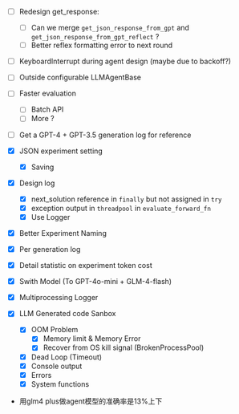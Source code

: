 - [ ] Redesign get_response:
  - [ ] Can we merge `get_json_response_from_gpt` and `get_json_response_from_gpt_reflect` ?
  - [ ] Better reflex formatting error to next round
- [ ] KeyboardInterrupt during agent design (maybe due to backoff?)
- [ ] Outside configurable LLMAgentBase
- [ ] Faster evaluation
  - [ ] Batch API
  - [ ] More ?
- [ ] Get a GPT-4 + GPT-3.5 generation log for reference

- [X] JSON experiment setting
  - [X] Saving
- [X] Design log
  - [x] next_solution reference in `finally` but not assigned in `try`
  - [X] exception output in `threadpool` in `evaluate_forward_fn`
  - [X] Use Logger
- [X] Better Experiment Naming
- [X] Per generation log
- [X] Detail statistic on experiment token cost
- [X] Swith Model (To GPT-4o-mini + GLM-4-flash)
- [X] Multiprocessing Logger
- [X] LLM Generated code Sanbox
  - [X] OOM Problem
    - [X] Memory limit & Memory Error
    - [X] Recover from OS kill signal (BrokenProcessPool)
  - [X] Dead Loop (Timeout)
  - [X] Console output
  - [X] Errors
  - [X] System functions

- 用glm4 plus做agent模型的准确率是13%上下